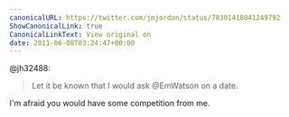 ```yaml
---
canonicalURL: https://twitter.com/jmjordan/status/78301418041249792
ShowCanonicalLink: true
CanonicalLinkText: View original on
date: 2011-06-08T03:24:47+00:00
---
```

@jh32488:

> Let it be known that I would ask @EmWatson on a date.

I'm afraid you would have some competition from me.